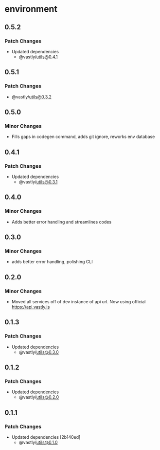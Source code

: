 # environment

## 0.5.2

### Patch Changes

- Updated dependencies
  - @vastly/utils@0.4.1

## 0.5.1

### Patch Changes

- @vastly/utils@0.3.2

## 0.5.0

### Minor Changes

- Fills gaps in codegen command, adds git ignore, reworks env database

## 0.4.1

### Patch Changes

- Updated dependencies
  - @vastly/utils@0.3.1

## 0.4.0

### Minor Changes

- Adds better error handling and streamlines codes

## 0.3.0

### Minor Changes

- adds better error handling, polishing CLI

## 0.2.0

### Minor Changes

- Moved all services off of dev instance of api url. Now using official https://api.vastly.is

## 0.1.3

### Patch Changes

- Updated dependencies
  - @vastly/utils@0.3.0

## 0.1.2

### Patch Changes

- Updated dependencies
  - @vastly/utils@0.2.0

## 0.1.1

### Patch Changes

- Updated dependencies [2b140ed]
  - @vastly/utils@0.1.0

